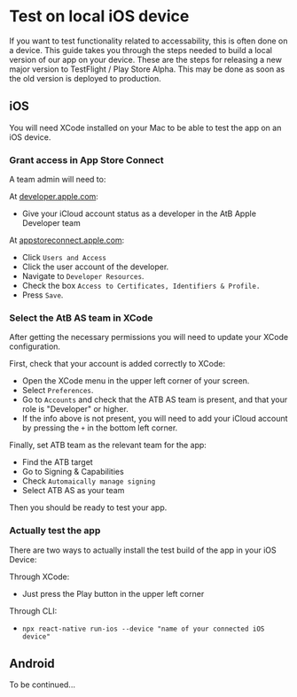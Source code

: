 # Test on local iOS device

If you want to test functionality related to accessability, this is often done on a device.
This guide takes you through the steps needed to build a local version of our app on your device.
These are the steps for releasing a new major version to TestFlight / Play Store Alpha. This may be done as soon as the old version is deployed to production.

## iOS

You will need XCode installed on your Mac to be able to test the app on an iOS device.

### Grant access in App Store Connect

A team admin will need to:

At [developer.apple.com](https://developer.apple.com/):
- Give your iCloud account status as a developer in the AtB Apple Developer team

At [appstoreconnect.apple.com](https://appstoreconnect.apple.com/):
- Click `Users and Access`
- Click the user account of the developer.
- Navigate to `Developer Resources`.
- Check the box `Access to Certificates, Identifiers & Profile.`
- Press `Save`.

### Select the AtB AS team in XCode

After getting the necessary permissions you will need to update your XCode configuration.

First, check that your account is added correctly to XCode:
- Open the XCode menu in the upper left corner of your screen.
- Select `Preferences`.
- Go to `Accounts` and check that the ATB AS team is present, and that your role is "Developer" or higher.
- If the info above is not present, you will need to add your iCloud account by pressing the `+` in the bottom left corner.

Finally, set ATB team as the relevant team for the app:
- Find the ATB target
- Go to Signing & Capabilities
- Check `Automaically manage signing`
- Select ATB AS as your team

Then you should be ready to test your app.

### Actually test the app

There are two ways to actually install the test build of the app in your iOS Device:

Through XCode:
- Just press the Play button in the upper left corner

Through CLI:
- `npx react-native run-ios --device "name of your connected iOS device"`

## Android

To be continued...
